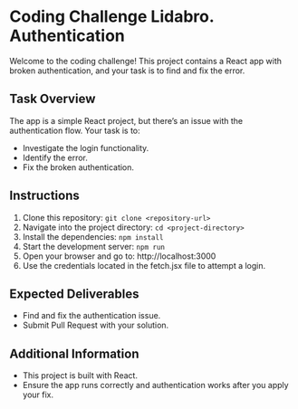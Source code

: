 # Coding Challenge Lidabro. Authentication

Welcome to the coding challenge! This project contains a React app with broken authentication, and your task is to find and fix the error.

## Task Overview

The app is a simple React project, but there’s an issue with the authentication flow. Your task is to:

-   Investigate the login functionality.
-   Identify the error.
-   Fix the broken authentication.

## Instructions

1. Clone this repository:
   `git clone <repository-url>`
2. Navigate into the project directory:
   `cd <project-directory>`
3. Install the dependencies:
   `npm install`
4. Start the development server:
   `npm run`
5. Open your browser and go to:
   http://localhost:3000
6. Use the credentials located in the fetch.jsx file to attempt a login.

## Expected Deliverables

-   Find and fix the authentication issue.
-   Submit Pull Request with your solution.

## Additional Information

-   This project is built with React.
-   Ensure the app runs correctly and authentication works after you apply your fix.
